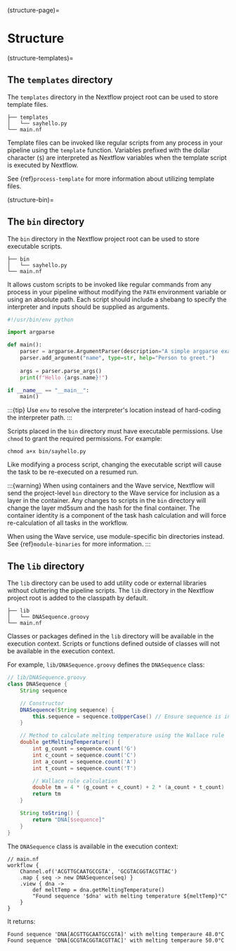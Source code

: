 (structure-page)=

# Structure

(structure-templates)=

## The `templates` directory

The `templates` directory in the Nextflow project root can be used to store template files.

```
├── templates
│   └── sayhello.py
└── main.nf
```

Template files can be invoked like regular scripts from any process in your pipeline using the `template` function. Variables prefixed with the dollar character (`$`) are interpreted as Nextflow variables when the template script is executed by Nextflow.

See {ref}`process-template` for more information about utilizing template files.

(structure-bin)=

## The `bin` directory

The `bin` directory in the Nextflow project root can be used to store executable scripts.

```
├── bin
│   └── sayhello.py
└── main.nf
```

It allows custom scripts to be invoked like regular commands from any process in your pipeline without modifying the `PATH` environment variable or using an absolute path. Each script should include a shebang to specify the interpreter and inputs should be supplied as arguments.

```python
#!/usr/bin/env python

import argparse

def main():
    parser = argparse.ArgumentParser(description="A simple argparse example.")
    parser.add_argument("name", type=str, help="Person to greet.")
    
    args = parser.parse_args()
    print(f"Hello {args.name}!")

if __name__ == "__main__":
    main()
```

:::{tip}
Use `env` to resolve the interpreter's location instead of hard-coding the interpreter path.
:::

Scripts placed in the `bin` directory must have executable permissions. Use `chmod` to grant the required permissions. For example:

```
chmod a+x bin/sayhello.py
```

Like modifying a process script, changing the executable script will cause the task to be re-executed on a resumed run.

:::{warning}
When using containers and the Wave service, Nextflow will send the project-level `bin` directory to the Wave service for inclusion as a layer in the container. Any changes to scripts in the `bin` directory will change the layer md5sum and the hash for the final container. The container identity is a component of the task hash calculation and will force re-calculation of all tasks in the workflow.

When using the Wave service, use module-specific bin directories instead. See {ref}`module-binaries` for more information.
:::

## The `lib` directory

The `lib` directory can be used to add utility code or external libraries without cluttering the pipeline scripts. The `lib` directory in the Nextflow project root is added to the classpath by default.

```
├── lib
│   └── DNASequence.groovy
└── main.nf
```

Classes or packages defined in the `lib` directory will be available in the execution context. Scripts or functions defined outside of classes will not be available in the execution context.

For example, `lib/DNASequence.groovy` defines the `DNASequence` class:

```groovy
// lib/DNASequence.groovy
class DNASequence {
    String sequence

    // Constructor
    DNASequence(String sequence) {
        this.sequence = sequence.toUpperCase() // Ensure sequence is in uppercase for consistency
    }

    // Method to calculate melting temperature using the Wallace rule
    double getMeltingTemperature() {
        int g_count = sequence.count('G')
        int c_count = sequence.count('C')
        int a_count = sequence.count('A')
        int t_count = sequence.count('T')

        // Wallace rule calculation
        double tm = 4 * (g_count + c_count) + 2 * (a_count + t_count)
        return tm
    }

    String toString() {
        return "DNA[$sequence]"
    }
}
```

The `DNASequence` class is available in the execution context:

```nextflow
// main.nf
workflow {
    Channel.of('ACGTTGCAATGCCGTA', 'GCGTACGGTACGTTAC')
    .map { seq -> new DNASequence(seq) }
    .view { dna -> 
        def meltTemp = dna.getMeltingTemperature()
        "Found sequence '$dna' with melting temperature ${meltTemp}°C" 
    }
}
```

It returns:

```
Found sequence 'DNA[ACGTTGCAATGCCGTA]' with melting temperaure 48.0°C
Found sequence 'DNA[GCGTACGGTACGTTAC]' with melting temperaure 50.0°C
```
